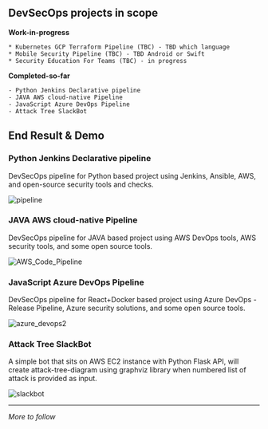 ## DevSecOps projects in scope

**Work-in-progress**

```
* Kubernetes GCP Terraform Pipeline (TBC) - TBD which language
* Mobile Security Pipeline (TBC) - TBD Android or Swift
* Security Education For Teams (TBC) - in progress
```

**Completed-so-far**

```
- Python Jenkins Declarative pipeline
- JAVA AWS cloud-native Pipeline
- JavaScript Azure DevOps Pipeline
- Attack Tree SlackBot
```

## End Result & Demo

### Python Jenkins Declarative pipeline
DevSecOps pipeline for Python based project using Jenkins, Ansible, AWS, and open-source security tools and checks.

![pipeline](https://user-images.githubusercontent.com/11514346/71473164-e57a5500-27cd-11ea-97cb-3c25f0266407.JPG)
  

### JAVA AWS cloud-native Pipeline
DevSecOps pipeline for JAVA based project using AWS DevOps tools, AWS security tools, and some open source tools.

![AWS_Code_Pipeline](https://user-images.githubusercontent.com/11514346/73794262-f68c8d80-479f-11ea-93a4-c2a53bd2932c.png)

### JavaScript Azure DevOps Pipeline
DevSecOps pipeline for React+Docker based project using Azure DevOps - Release Pipeline, Azure security solutions, and some open source tools.

![azure_devops2](https://user-images.githubusercontent.com/11514346/73614730-9fe54f00-45f9-11ea-9428-9872ed98baf1.png)

### Attack Tree SlackBot
A simple bot that sits on AWS EC2 instance with Python Flask API, will create attack-tree-diagram using graphviz library when numbered list of attack is provided as input.

![slackbot](https://user-images.githubusercontent.com/11514346/73794522-8df1e080-47a0-11ea-8a62-6b646f72e334.PNG)

---

*More to follow*



